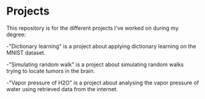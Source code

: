 # Projects

This repository is for the different projects I've worked on during my degree:

-"Dictionary learning" is a project about applying dictionary learning on the MNIST dataset.

-"Simulating random walk" is a project about simulating random walks trying to locate tumors in the brain.

-"Vapor pressure of H2O" is a project about analysing the vapor pressure of water using retrieved data from the internet.

